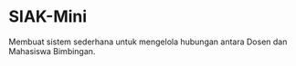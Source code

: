 # SIAK-Mini
Membuat sistem sederhana untuk mengelola hubungan antara Dosen dan Mahasiswa Bimbingan.
